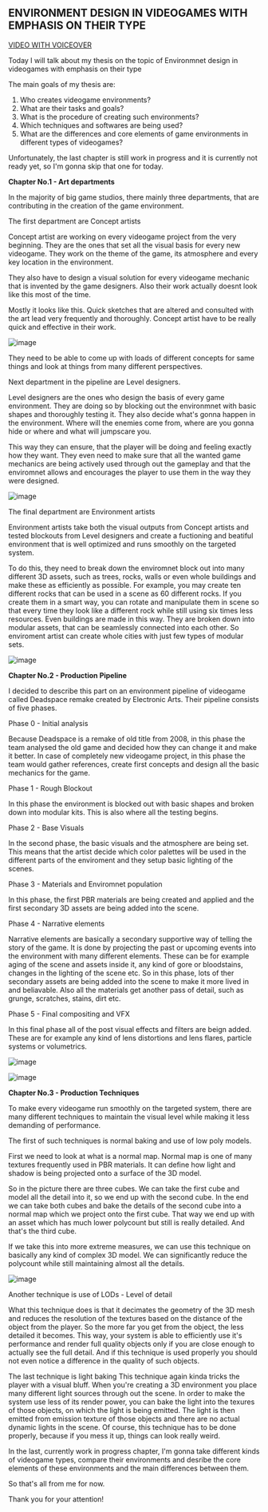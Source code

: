 ## **ENVIRONMENT DESIGN IN VIDEOGAMES WITH EMPHASIS ON THEIR TYPE**

[VIDEO WITH VOICEOVER](https://youtu.be/rC7yLRJYeRc)

Today I will talk about my thesis on the topic of Environmnet design in videogames with emphasis on their type

The main goals of my thesis are:
1) Who creates videogame environments?
2) What are their tasks and goals?
3) What is the procedure of creating such environments?
4) Which techniques and softwares are being used?
5) What are the differences and core elements of game environments in different types of videogames?

Unfortunately, the last chapter is still work in progress and it is currently not ready yet, so I'm gonna skip that one for today.

**Chapter No.1 - Art departments**

In the majority of big game studios, there mainly three departments, that are contributing in the creation of the game environment.

The first department are Concept artists

Concept artist are working on every videogame project from the very beginning. They are the ones that set all the visual basis for every new videogame.
They work on the theme of the game, its atmosphere and every key location in the environment.

They also have to design a visual solution for every videogame mechanic that is invented by the game designers.
Also their work actually doesnt look like this most of the time.

Mostly it looks like this. Quick sketches that are altered and consulted with the art lead very frequently and thoroughly.
Concept artist have to be really quick and effective in their work. 

![image](https://github.com/JakubPanekVSKK/english-for-designers/assets/149397077/7af0f322-4feb-498f-acfc-0ea52637e506)

They need to be able to come up with loads of different concepts for same things and look at things from many different perspectives.

Next department in the pipeline are Level designers.

Level designers are the ones who design the basis of every game environment. They are doing so by blocking out the environmnet with basic shapes and thoroughly testing it. 
They also decide what's gonna happen in the environment. Where will the enemies come from, where are you gonna hide or where and what will jumpscare you. 

This way they can ensure, that the player will be doing and feeling exactly how they want. 
They even need to make sure that all the wanted game mechanics are being actively used through out the gameplay and that the enviromnet allows and encourages the player to use them in the way they were designed.

![image](https://github.com/JakubPanekVSKK/english-for-designers/assets/149397077/9247147c-4d4c-4524-a922-ad9bde89b364)

The final department are Environment artists

Environment artists take both the visual outputs from Concept artists and tested blockouts from Level designers and create a fuctioning and beatiful environment that is well optimized and runs smoothly on the targeted system.

To do this, they need to break down the enviromnet block out into many different 3D assets, such as trees, rocks, walls or even whole buildings and make these as efficiently as possible.
For example, you may create ten different rocks that can be used in a scene as 60 different rocks. If you create them in a smart way, you can rotate and manipulate them in scene so that every time they look like a different rock while still using six times less resources.
Even buildings are made in this way. They are broken down into modular assets, that can be seamlessly connected into each other. So enviroment artist can create whole cities with just few types of modular sets.

![image](https://github.com/JakubPanekVSKK/english-for-designers/assets/149397077/d2f573c8-6c1e-45e9-a85f-bab6ca802122)

**Chapter No.2 - Production Pipeline**

I decided to describe this part on an environment pipeline of videogame called Deadspace remake created by Electronic Arts.
Their pipeline consists of five phases.

Phase 0 - Initial analysis

Because Deadspace is a remake of old title from 2008, in this phase the team analysed the old game and decided how they can change it and make it better.
In case of completely new videogame project, in this phase the team would gather references, create first concepts and design all the basic mechanics for the game.

Phase 1 - Rough Blockout

In this phase the environment is blocked out with basic shapes and broken down into modular kits. This is also where all the testing begins.

Phase 2 - Base Visuals

In the second phase, the basic visuals and the atmosphere are being set.
This means that the artist decide which color palettes will be used in the different parts of the enviroment and they setup basic lighting of the scenes.

Phase 3 - Materials and Enviromnet population

In this phase, the first PBR materials are being created and applied and the first secondary 3D assets are being added into the scene.

Phase 4 - Narrative elements

Narrative elements are basically a secondary supportive way of telling the story of the game. It is done by projecting the past or upcoming events into the environment with many different elements.
These can be for example aging of the scene and assets inside it, any kind of gore or bloodstains, changes in the lighting of the scene etc.
So in this phase, lots of ther secondary assets are being added into the scene to make it more lived in and beliavable.
Also all the materials get another pass of detail, such as grunge, scratches, stains, dirt etc.

Phase 5 - Final compositing and VFX

In this final phase all of the post visual effects and filters are beign added.
These are for example any kind of lens distortions and lens flares, particle systems or volumetrics.

![image](https://github.com/JakubPanekVSKK/english-for-designers/assets/149397077/c3650ac6-8201-4ae2-8825-8b760197b27c)

![image](https://github.com/JakubPanekVSKK/english-for-designers/assets/149397077/6af57932-d5a1-4e01-9a60-35b5c5584d76)


**Chapter No.3 - Production Techniques**

To make every videogame run smoothly on the targeted system, there are many different techniques to maintain the visual level while making it less demanding of performance.

The first of such techniques is normal baking and use of low poly models.

First we need to look at what is a normal map. Normal map is one of many textures frequently used in PBR materials. It can define how light and shadow is being projected onto a surface of the 3D model.

So in the picture there are three cubes. We can take the first cube and model all the detail into it, so we end up with the second cube. In the end we can take both cubes and bake the details of the second cube into a normal map which we project onto the first cube.
That way we end up with an asset which has much lower polycount but still is really detailed. And that's the third cube.

If we take this into more extreme measures, we can use this technique on basically any kind of complex 3D model. We can significantly reduce the polycount while still maintaining almost all the details.

![image](https://github.com/JakubPanekVSKK/english-for-designers/assets/149397077/b64a9410-e1cf-45c8-bd1f-1b50eb1c360c)


Another technique is use of LODs - Level of detail

What this technique does is that it decimates the geometry of the 3D mesh and reduces the resolution of the textures based on the distance of the object from the player. 
So the more far you get from the object, the less detailed it becomes. This way, your system is able to efficiently use it's performance and render full quality objects only if you are close enough to actually see the full detail. 
And if this technique is used properly you should not even notice a difference in the quality of such objects.

The last technique is light baking
This technique again kinda tricks the player with a visual bluff. When you're creating a 3D environment you place many different light sources through out the scene. In order to make the system use less of its render power, you can bake the light into the texures of those objects, on which the light is being emitted.
The light is then emitted from emission texture of those objects and there are no actual dynamic lights in the scene. Of course, this technique has to be done properly, because if you mess it up, things can look really weird.

In the last, currently work in progress chapter, I'm gonna take different kinds of videogame types, compare their environments and desribe the core elements of these environments and the main differences between them.

So that's all from me for now.

Thank you for your attention!






